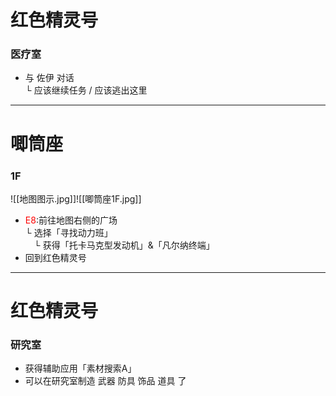 # 红色精灵号  <br>
### 医疗室 <br>
- 与 佐伊 对话  
  └ 应该继续任务 / 应该逃出这里
  
***

# 唧筒座 <br>
### 1F<br>
![[地图图示.jpg]]![[唧筒座1F.jpg]]  <br>
- <font color = "red">E8</font>:前往地图右侧的广场           
  └ 选择「寻找动力班」     
  &emsp;└ 获得「托卡马克型发动机」&「凡尔纳终端」
- 回到红色精灵号        

---
# 红色精灵号 <br>
### 研究室<br>
- 获得辅助应用「素材搜索A」
- 可以在研究室制造 武器 防具 饰品 道具 了